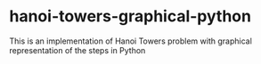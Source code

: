 # hanoi-towers-graphical-python
This is an implementation of Hanoi Towers problem with graphical representation of the steps in Python
